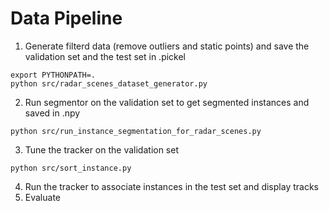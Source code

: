 # Data Pipeline
1. Generate filterd data (remove outliers and static points) and save the validation set and the test set in .pickel 
```
export PYTHONPATH=.
python src/radar_scenes_dataset_generator.py
```
2. Run segmentor on the validation set to get segmented instances and saved in .npy 
```
python src/run_instance_segmentation_for_radar_scenes.py
```
3. Tune the tracker on the validation set
```
python src/sort_instance.py
```
4. Run the tracker to associate instances in the test set and display tracks
5. Evaluate